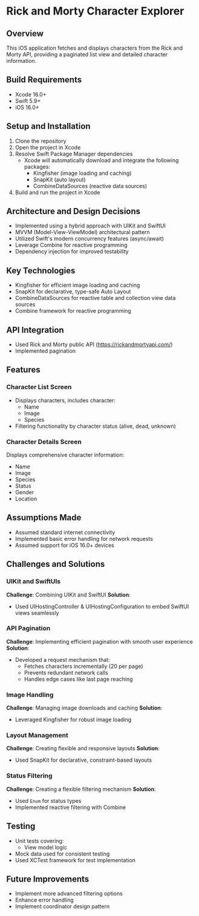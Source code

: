 # Rick and Morty Character Explorer

## Overview
This iOS application fetches and displays characters from the Rick and Morty API, providing a paginated list view and detailed character information.

## Build Requirements
- Xcode 16.0+
- Swift 5.9+
- iOS 16.0+

## Setup and Installation
1. Clone the repository
2. Open the project in Xcode
3. Resolve Swift Package Manager dependencies
   - Xcode will automatically download and integrate the following packages:
     - Kingfisher (image loading and caching)
     - SnapKit (auto layout)
     - CombineDataSources (reactive data sources)
4. Build and run the project in Xcode

## Architecture and Design Decisions
- Implemented using a hybrid approach with UIKit and SwiftUI
- MVVM (Model-View-ViewModel) architectural pattern
- Utilized Swift's modern concurrency features (async/await)
- Leverage Combine for reactive programming
- Dependency injection for improved testability

## Key Technologies
- Kingfisher for efficient image loading and caching
- SnapKit for declarative, type-safe Auto Layout
- CombineDataSources for reactive table and collection view data sources
- Combine framework for reactive programming

## API Integration
- Used Rick and Morty public API (https://rickandmortyapi.com/)
- Implemented pagination

## Features
### Character List Screen
- Displays characters, includes character:
  - Name
  - Image
  - Species
- Filtering functionality by character status (alive, dead, unknown)

### Character Details Screen
Displays comprehensive character information:
- Name
- Image
- Species
- Status
- Gender
- Location

## Assumptions Made
- Assumed standard internet connectivity
- Implemented basic error handling for network requests
- Assumed support for iOS 16.0+ devices

## Challenges and Solutions

### UIKit and SwiftUIs
**Challenge**: Combining UIKit and SwiftUI
**Solution**: 
- Used UIHostingController & UIHostingConfiguration to embed SwiftUI views seamlessly

### API Pagination
**Challenge**: Implementing efficient pagination with smooth user experience
**Solution**: 
- Developed a request mechanism that:
  - Fetches characters incrementally (20 per page)
  - Prevents redundant network calls
  - Handles edge cases like last page reaching

### Image Handling
**Challenge**: Managing image downloads and caching
**Solution**: 
- Leveraged Kingfisher for robust image loading

### Layout Management
**Challenge**: Creating flexible and responsive layouts
**Solution**:
- Used SnapKit for declarative, constraint-based layouts

### Status Filtering
**Challenge**: Creating a flexible filtering mechanism
**Solution**:
- Used `Enum` for status types
- Implemented reactive filtering with Combine

## Testing
- Unit tests covering:
  - View model logic
- Mock data used for consistent testing
- Used XCTest framework for test implementation

## Future Improvements
- Implement more advanced filtering options
- Enhance error handling
- Implement coordinator design pattern
